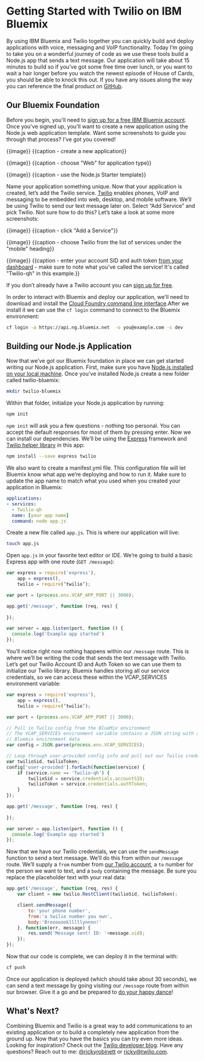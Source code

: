 # Getting Started with Twilio on IBM Bluemix

By using IBM Bluemix and Twilio together you can quickly build and deploy applications with voice, messaging and VoIP functionality. Today I’m going to take you on a wonderful journey of code as we use these tools build a Node.js app that sends a text message. Our application will take about 15 minutes to build so if you’ve got some free time over lunch, or you want to wait a hair longer before you watch the newest episode of House of Cards, you should be able to knock this out. If you have any issues along the way you can reference the final product on [GitHub](https://github.com/rickyrobinett/bluemix-twilio).

## Our Bluemix Foundation
Before you begin, you'll need to [sign up for a free IBM Bluemix account](https://console.ng.bluemix.net/). Once you've signed up, you'll want to create a new application using the Node.js web application template. Want some screenshots to guide you through that process? I've got you covered!

{{image}}
{{caption - create a new application}}

{{image}}
{{caption - choose "Web" for application type}}

{{image}}
{{caption - use the Node.js Starter template}}

Name your application something unique. Now that your application is created, let’s add the Twilio service. [Twilio](http://) enables phones, VoIP and messaging to be embedded into web, desktop, and mobile software. We’ll be using Twilio to send our text message later on. Select “Add Service” and pick Twilio. Not sure how to do this? Let’s take a look at some more screenshots:

{{image}}
{{caption - click "Add a Service"}}

{{image}}
{{caption - choose Twilio from the list of services under the "mobile" heading}}

{{image}}
{{caption - enter your account SID and auth token [from your dashboard](https://www.twilio.com/user/account) - make sure to note what you've called the service! It's called "Twilio-qh" in this example.}}

If you don’t already have a Twilio account you can [sign up for free](https://www.twilio.com/try-twilio).

In order to interact with Bluemix and deploy our application, we'll need to download and install the [Cloud Foundry command line interface](https://www.ng.bluemix.net/docs/#starters/install_cli.html).After we install it we can use the `cf login` command to connect to the Bluemix environment: 

```sh
cf login -a https://api.ng.bluemix.net  -o you@example.com -s dev
```

## Building our Node.js Application
Now that we’ve got our Bluemix foundation in place we can get started writing our Node.js application. First, make sure you have [Node.js installed on your local machine](http://nodejs.org/download/). Once you’ve installed Node.js create a new folder called twilio-bluemix: 

```sh
mkdir twilio-bluemix
```

Within that folder, initialize your Node.js application by running:

```sh
npm init
```

`npm init` will ask you a few questions - nothing too personal. You can accept the default responses for most of them by pressing enter. Now we can install our dependencies. We’ll be using the [Express](http://expressjs.com/) framework and [Twilio helper library](http://twilio.github.io/twilio-node/) in this app: 

```sh
npm install --save express twilio
```

We also want to create a manifest.yml file. This configuration file will let Bluemix know what app we’re deploying and how to run it. Make sure to update the app name to match what you used when you created your application in Bluemix:

```yaml
applications:
- services:
  - Twilio-qh
  name: [your app name]
  command: node app.js
```

Create a new file called `app.js`. This is where our application will live:

```sh
touch app.js
```

Open `app.js` in your favorite text editor or IDE. We’re going to build a basic Express app with one route (`GET /message`):

```javascript
var express = require('express'),
    app = express(),
    twilio = require(‘twilio’);

var port = (process.env.VCAP_APP_PORT || 3000);

app.get('/message', function (req, res) {
  
});

var server = app.listen(port, function () {
  console.log('Example app started')
});
```

You’ll notice right now nothing happens within our `/message` route. This is where we’ll be writing the code that sends the text message with Twilio. Let’s get our Twilio Account ID and Auth Token so we can use them to initialize our Twilio library. Bluemix handles storing all our service credentials, so we can access these within the VCAP_SERVICES environment variable:

```javascript
var express = require('express'),
    app = express(),
    twilio = require(‘twilio’);

var port = (process.env.VCAP_APP_PORT || 3000);

// Pull in Twilio config from the BlueMix environment
// The VCAP_SERVICES environment variable contains a JSON string with all your
// Bluemix environment data
var config = JSON.parse(process.env.VCAP_SERVICES);

// Loop through user-provided config info and pull out our Twilio credentials
var twilioSid, twilioToken;
config['user-provided'].forEach(function(service) {
    if (service.name == 'Twilio-qh') {
        twilioSid = service.credentials.accountSID;
        twilioToken = service.credentials.authToken;
    }
});

app.get('/message', function (req, res) {
  
});

var server = app.listen(port, function () {
  console.log('Example app started')
});
```

Now that we have our Twilio credentials, we can use the `sendMessage` function to send a text message. We’ll do this from within our `/message` route. We’ll supply a `from` number from [our Twilio account](https://www.twilio.com/user/account/phone-numbers/incoming), a `to` number for the person we want to text, and a `body` containing the message. Be sure you replace the placeholder text with your real data:

```javascript
app.get('/message', function (req, res) {
    var client = new twilio.RestClient(twilioSid, twilioToken);

    client.sendMessage({
        to:'your phone number',
        from:'a twilio number you own',
        body:'Brooooooklllllynnnn!'
    }, function(err, message) {
        res.send('Message sent! ID: '+message.sid);
    });
});
```

Now that our code is complete, we can deploy it in the terminal with:
```sh
cf push
```

Once our application is deployed (which should take about 30 seconds), we can send a text message by going visiting our `/message` route from within our browser. Give it a go and be prepared to [do your happy dance](http://giphy.com/gifs/dance-cartoon-EbaEWv3icphQI)!

## What's Next?

Combining Bluemix and Twilio is a great way to add communications to an existing application or to build a completely new application from the ground up. Now that you have the basics you can try even more ideas. Looking for inspiration? Check out the [Twilio developer blog](https://www.twilio.com/blog). Have any questions? Reach out to me: [@rickyrobinett](https://twitter.com/rickyrobinett) or [ricky@twilio.com](mailto:ricky@twilio.com).

